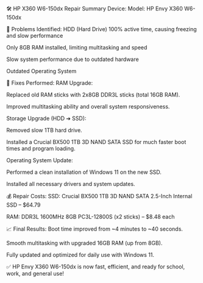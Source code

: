 🛠️ HP X360 W6-150dx Repair Summary
Device:
Model: HP Envy X360 W6-150dx

🛑 Problems Identified:
HDD (Hard Drive) 100% active time, causing freezing and slow performance

Only 8GB RAM installed, limiting multitasking and speed

Slow system performance due to outdated hardware

Outdated Operating System

🔧 Fixes Performed:
RAM Upgrade:

Replaced old RAM sticks with 2x8GB DDR3L sticks (total 16GB RAM).

Improved multitasking ability and overall system responsiveness.

Storage Upgrade (HDD ➔ SSD):

Removed slow 1TB hard drive.

Installed a Crucial BX500 1TB 3D NAND SATA SSD for much faster boot times and program loading.

Operating System Update:

Performed a clean installation of Windows 11 on the new SSD.

Installed all necessary drivers and system updates.

💰 Repair Costs:
SSD: Crucial BX500 1TB 3D NAND SATA 2.5-Inch Internal SSD – $64.79

RAM: DDR3L 1600MHz 8GB PC3L-12800S (x2 sticks) – $8.48 each

📈 Final Results:
Boot time improved from ~4 minutes to ~40 seconds.

Smooth multitasking with upgraded 16GB RAM (up from 8GB).

Fully updated and optimized for daily use with Windows 11.

✅ HP Envy X360 W6-150dx is now fast, efficient, and ready for school, work, and general use!
